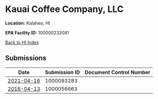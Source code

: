 # Kauai Coffee Company, LLC

**Location:** Kalaheo, HI

**EPA Facility ID:** 100000232081

[Back to HI Index](../../index.md)

## Submissions

| Date | Submission ID | Document Control Number |
|------|--------------|-------------------------|
| [2021-04-16](submissions/1000093283.md) | 1000093283 |  |
| [2016-04-13](submissions/1000056663.md) | 1000056663 |  |
